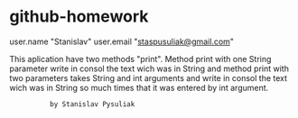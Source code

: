 # github-homework
user.name "Stanislav"
user.email "staspusuliak@gmail.com"

This aplication have two methods "print". Method print with one 
String parameter write in consol the text wich was in 
String and method print with two parameters takes 
String and int arguments and write in consol the text wich was in 
String so much times that it was entered by int argument.

              by Stanislav Pysuliak